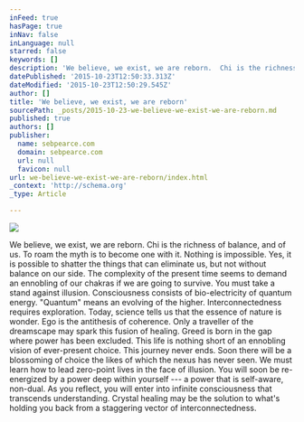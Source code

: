 ```yaml
---
inFeed: true
hasPage: true
inNav: false
inLanguage: null
starred: false
keywords: []
description: 'We believe, we exist, we are reborn.  Chi is the richness of balance, and of us. To roam the myth is to become one with it.  Nothing is impossible.  Yes, it is '
datePublished: '2015-10-23T12:50:33.313Z'
dateModified: '2015-10-23T12:50:29.545Z'
author: []
title: 'We believe, we exist, we are reborn'
sourcePath: _posts/2015-10-23-we-believe-we-exist-we-are-reborn.md
published: true
authors: []
publisher:
  name: sebpearce.com
  domain: sebpearce.com
  url: null
  favicon: null
url: we-believe-we-exist-we-are-reborn/index.html
_context: 'http://schema.org'
_type: Article

---
```

![](https://the-grid-user-content.s3-us-west-2.amazonaws.com/580c1e3a-7a2a-4aac-8bb5-ad1a87837b37.jpg)

We believe, we exist, we are reborn. Chi is the richness of balance, and of us. To roam the myth is to become one with it. Nothing is impossible. Yes, it is possible to shatter the things that can eliminate us, but not without balance on our side. The complexity of the present time seems to demand an ennobling of our chakras if we are going to survive. You must take a stand against illusion. Consciousness consists of bio-electricity of quantum energy. "Quantum" means an evolving of the higher. Interconnectedness requires exploration. Today, science tells us that the essence of nature is wonder. Ego is the antithesis of coherence. Only a traveller of the dreamscape may spark this fusion of healing. Greed is born in the gap where power has been excluded. This life is nothing short of an ennobling vision of ever-present choice. This journey never ends. Soon there will be a blossoming of choice the likes of which the nexus has never seen. We must learn how to lead zero-point lives in the face of illusion. You will soon be re-energized by a power deep within yourself --- a power that is self-aware, non-dual. As you reflect, you will enter into infinite consciousness that transcends understanding. Crystal healing may be the solution to what's holding you back from a staggering vector of interconnectedness.